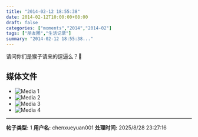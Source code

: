 ```yaml
---
title: "2014-02-12 18:55:38"
date: 2014-02-12T10:00:00+08:00
draft: false
categories: ["moments","2014","2014-02"]
tags: ["朋友圈","生活记录"]
summary: "2014-02-12 18:55:38..."
---
```


请问你们是猴子请来的逗逼么？

## 媒体文件

- ![Media 1](/Moments/photos/2014-02-12/201402121855380.jpg)
- ![Media 2](/Moments/photos/2014-02-12/201402121855381.jpg)
- ![Media 3](/Moments/photos/2014-02-12/201402121855382.jpg)
- ![Media 4](/Moments/photos/2014-02-12/201402121855383.jpg)

---

**帖子类型:** 1
**用户名:** chenxueyuan001
**处理时间:** 2025/8/28 23:27:16